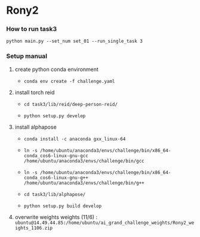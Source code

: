 # Rony2

### How to run task3
    python main.py --set_num set_01 --run_single_task 3

### Setup manual
1. create python conda environment

    - `conda env create -f challenge.yaml`

2. install torch reid

    - `cd task3/lib/reid/deep-person-reid/`

    - `python setup.py develop`

3. install alphapose 

    - `conda install -c anaconda gxx_linux-64`

    - `ln -s /home/ubuntu/anaconda3/envs/challenge/bin/x86_64-conda_cos6-linux-gnu-gcc /home/ubuntu/anaconda3/envs/challenge/bin/gcc `

    - `ln -s /home/ubuntu/anaconda3/envs/challenge/bin/x86_64-conda_cos6-linux-gnu-g++ /home/ubuntu/anaconda3/envs/challenge/bin/g++`

    - `cd task3/lib/alphapose/ `

    - `python setup.py build develop`


4. overwrite weights 
weights (11/6) : `ubuntu@14.49.44.85:/home/ubuntu/ai_grand_challenge_weights/Rony2_weights_1106.zip`
